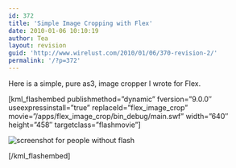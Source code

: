 ```yaml
---
id: 372
title: 'Simple Image Cropping with Flex'
date: 2010-01-06 10:10:19
author: Tea
layout: revision
guid: 'http://www.wirelust.com/2010/01/06/370-revision-2/'
permalink: '/?p=372'
---
```


Here is a simple, pure as3, image cropper I wrote for Flex.

\[kml\_flashembed publishmethod=”dynamic” fversion=”9.0.0″ useexpressinstall=”true” replaceId=”flex\_image\_crop” movie=”/apps/flex\_image\_crop/bin\_debug/main.swf” width=”640″ height=”458″ targetclass=”flashmovie”\]

![screenshot for people without flash](/apps/flex_image_crop/flex_image_crop_20100106.jpg)

\[/kml\_flashembed\]